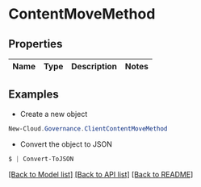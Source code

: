 # ContentMoveMethod
## Properties

Name | Type | Description | Notes
------------ | ------------- | ------------- | -------------

## Examples

- Create a new object
```powershell
New-Cloud.Governance.ClientContentMoveMethod 
```

- Convert the object to JSON
```powershell
$ | Convert-ToJSON
```


[[Back to Model list]](../README.md#documentation-for-models) [[Back to API list]](../README.md#documentation-for-api-endpoints) [[Back to README]](../README.md)

